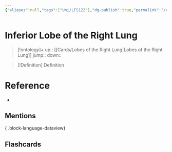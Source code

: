 ```yaml
---
{"aliases":null,"tags":["Uni/LFS122"],"dg-publish":true,"permalink":"/cards/inferior-lobe-of-the-right-lung/","dgPassFrontmatter":true}
---
```


# Inferior Lobe of the Right Lung

> [!ontology]+
> up:: [[Cards/Lobes of the Right Lung\|Lobes of the Right Lung]]
> jump:: 
> down:: 

> [!Definition] Definition

# Reference

- 

## Mentions


{ .block-language-dataview}

## Flashcards